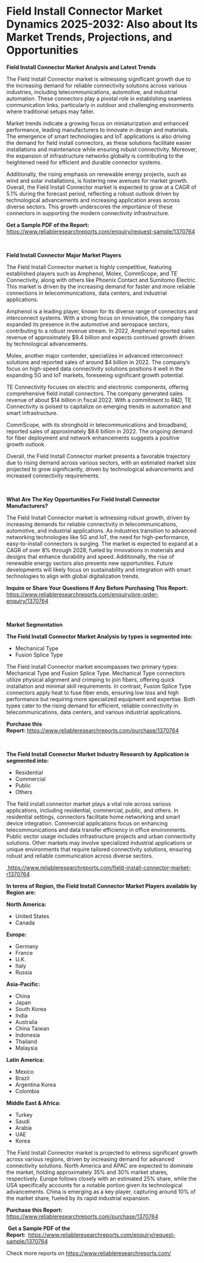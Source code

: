 <p><h1>Field Install Connector Market Dynamics 2025-2032: Also about Its Market Trends, Projections, and Opportunities</h1></p><p><strong>Field Install Connector Market Analysis and Latest Trends</strong></p>
<p><p>The Field Install Connector market is witnessing significant growth due to the increasing demand for reliable connectivity solutions across various industries, including telecommunications, automotive, and industrial automation. These connectors play a pivotal role in establishing seamless communication links, particularly in outdoor and challenging environments where traditional setups may falter. </p><p>Market trends indicate a growing focus on miniaturization and enhanced performance, leading manufacturers to innovate in design and materials. The emergence of smart technologies and IoT applications is also driving the demand for field install connectors, as these solutions facilitate easier installations and maintenance while ensuring robust connectivity. Moreover, the expansion of infrastructure networks globally is contributing to the heightened need for efficient and durable connector systems. </p><p>Additionally, the rising emphasis on renewable energy projects, such as wind and solar installations, is fostering new avenues for market growth. Overall, the Field Install Connector market is expected to grow at a CAGR of 5.1% during the forecast period, reflecting a robust outlook driven by technological advancements and increasing application areas across diverse sectors. This growth underscores the importance of these connectors in supporting the modern connectivity infrastructure.</p></p>
<p><strong>Get a Sample PDF of the Report:&nbsp;</strong> <a href="https://www.reliableresearchreports.com/enquiry/request-sample/1370764?utm_campaign=3028&utm_medium=2&utm_source=Github&utm_content=ia&utm_term=22032025&utm_id=field-install-connector">https://www.reliableresearchreports.com/enquiry/request-sample/1370764</a></p>
<p>&nbsp;</p>
<p><strong>Field Install Connector Major Market Players</strong></p>
<p><p>The Field Install Connector market is highly competitive, featuring established players such as Amphenol, Molex, CommScope, and TE Connectivity, along with others like Phoenix Contact and Sumitomo Electric. This market is driven by the increasing demand for faster and more reliable connections in telecommunications, data centers, and industrial applications.</p><p>Amphenol is a leading player, known for its diverse range of connectors and interconnect systems. With a strong focus on innovation, the company has expanded its presence in the automotive and aerospace sectors, contributing to a robust revenue stream. In 2022, Amphenol reported sales revenue of approximately $9.4 billion and expects continued growth driven by technological advancements.</p><p>Molex, another major contender, specializes in advanced interconnect solutions and reported sales of around $4 billion in 2022. The company’s focus on high-speed data connectivity solutions positions it well in the expanding 5G and IoT markets, foreseeing significant growth potential.</p><p>TE Connectivity focuses on electric and electronic components, offering comprehensive field install connectors. The company generated sales revenue of about $14 billion in fiscal 2022. With a commitment to R&D, TE Connectivity is poised to capitalize on emerging trends in automation and smart infrastructure.</p><p>CommScope, with its stronghold in telecommunications and broadband, reported sales of approximately $8.6 billion in 2022. The ongoing demand for fiber deployment and network enhancements suggests a positive growth outlook.</p><p>Overall, the Field Install Connector market presents a favorable trajectory due to rising demand across various sectors, with an estimated market size projected to grow significantly, driven by technological advancements and increased connectivity requirements.</p></p>
<p>&nbsp;</p>
<p><strong>What Are The Key Opportunities For Field Install Connector Manufacturers?</strong></p>
<p><p>The Field Install Connector market is witnessing robust growth, driven by increasing demands for reliable connectivity in telecommunications, automotive, and industrial applications. As industries transition to advanced networking technologies like 5G and IoT, the need for high-performance, easy-to-install connectors is surging. The market is expected to expand at a CAGR of over 8% through 2028, fueled by innovations in materials and designs that enhance durability and speed. Additionally, the rise of renewable energy sectors also presents new opportunities. Future developments will likely focus on sustainability and integration with smart technologies to align with global digitalization trends.</p></p>
<p><strong>Inquire or Share Your Questions If Any Before Purchasing This Report:</strong> <a href="https://www.reliableresearchreports.com/enquiry/pre-order-enquiry/1370764?utm_campaign=3028&utm_medium=2&utm_source=Github&utm_content=ia&utm_term=22032025&utm_id=field-install-connector">https://www.reliableresearchreports.com/enquiry/pre-order-enquiry/1370764</a></p>
<p>&nbsp;</p>
<p><strong>Market Segmentation</strong></p>
<p><strong>The Field Install Connector Market Analysis by types is segmented into:</strong></p>
<p><ul><li>Mechanical Type</li><li>Fusion Splice Type</li></ul></p>
<p><p>The Field Install Connector market encompasses two primary types: Mechanical Type and Fusion Splice Type. Mechanical Type connectors utilize physical alignment and crimping to join fibers, offering quick installation and minimal skill requirements. In contrast, Fusion Splice Type connectors apply heat to fuse fiber ends, ensuring low loss and high performance but requiring more specialized equipment and expertise. Both types cater to the rising demand for efficient, reliable connectivity in telecommunications, data centers, and various industrial applications.</p></p>
<p><strong>Purchase this Report:&nbsp;</strong><a href="https://www.reliableresearchreports.com/purchase/1370764?utm_campaign=3028&utm_medium=2&utm_source=Github&utm_content=ia&utm_term=22032025&utm_id=field-install-connector">https://www.reliableresearchreports.com/purchase/1370764</a></p>
<p>&nbsp;</p>
<p><strong>The Field Install Connector Market Industry Research by Application is segmented into:</strong></p>
<p><ul><li>Residential</li><li>Commercial</li><li>Public</li><li>Others</li></ul></p>
<p><p>The field install connector market plays a vital role across various applications, including residential, commercial, public, and others. In residential settings, connectors facilitate home networking and smart device integration. Commercial applications focus on enhancing telecommunications and data transfer efficiency in office environments. Public sector usage includes infrastructure projects and urban connectivity solutions. Other markets may involve specialized industrial applications or unique environments that require tailored connectivity solutions, ensuring robust and reliable communication across diverse sectors.</p></p>
<p><a href="https://www.reliableresearchreports.com/field-install-connector-market-r1370764?utm_campaign=3028&utm_medium=2&utm_source=Github&utm_content=ia&utm_term=22032025&utm_id=field-install-connector">&nbsp;https://www.reliableresearchreports.com/field-install-connector-market-r1370764</a></p>
<p><strong>In terms of Region, the Field Install Connector Market Players available by Region are:</strong></p>
<p>
    <p> <strong> North America: </strong>
        <ul>
            <li>United States</li>
            <li>Canada</li>
        </ul>
        </p> 
    <p> <strong> Europe: </strong>
        <ul>
            <li>Germany</li>
            <li>France</li>
            <li>U.K.</li>
            <li>Italy</li>
            <li>Russia</li>
        </ul>
        </p> 
    <p> <strong> Asia-Pacific: </strong>
        <ul>
            <li>China</li>
            <li>Japan</li>
            <li>South Korea</li>
            <li>India</li>
            <li>Australia</li>
            <li>China Taiwan</li>
            <li>Indonesia</li>
            <li>Thailand</li>
            <li>Malaysia</li>
        </ul>
        </p> 
    <p> <strong> Latin America: </strong>
        <ul>
            <li>Mexico</li>
            <li>Brazil</li>
            <li>Argentina Korea</li>
            <li>Colombia</li>
        </ul>
        </p> 
    <p> <strong> Middle East & Africa: </strong>
        <ul>
            <li>Turkey</li>
            <li>Saudi</li>
            <li>Arabia</li>
            <li>UAE</li>
            <li>Korea</li>
        </ul>
    </p>
    </p>
<p><p>The Field Install Connector market is projected to witness significant growth across various regions, driven by increasing demand for advanced connectivity solutions. North America and APAC are expected to dominate the market, holding approximately 35% and 30% market shares, respectively. Europe follows closely with an estimated 25% share, while the USA specifically accounts for a notable portion given its technological advancements. China is emerging as a key player, capturing around 10% of the market share, fueled by its rapid industrial expansion.</p></p>
<p><strong>Purchase this Report: </strong><a href="https://www.reliableresearchreports.com/purchase/1370764?utm_campaign=3028&utm_medium=2&utm_source=Github&utm_content=ia&utm_term=22032025&utm_id=field-install-connector">https://www.reliableresearchreports.com/purchase/1370764</a></p>
<p>&nbsp;<strong>Get a Sample PDF of the Report:&nbsp;&nbsp;</strong><a href="https://www.reliableresearchreports.com/enquiry/request-sample/1370764?utm_campaign=3028&utm_medium=2&utm_source=Github&utm_content=ia&utm_term=22032025&utm_id=field-install-connector">https://www.reliableresearchreports.com/enquiry/request-sample/1370764</a></p>
<p><strong></strong></p>
<p>Check more reports on <a href="https://www.reliableresearchreports.com/?utm_campaign=3028&utm_medium=2&utm_source=Github&utm_content=ia&utm_term=22032025&utm_id=field-install-connector">https://www.reliableresearchreports.com/</a></p>